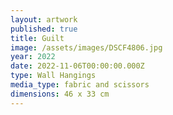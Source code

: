 ```yaml
---
layout: artwork
published: true
title: Guilt
image: /assets/images/DSCF4806.jpg
year: 2022
date: 2022-11-06T00:00:00.000Z
type: Wall Hangings
media_type: fabric and scissors
dimensions: 46 x 33 cm
---
```


